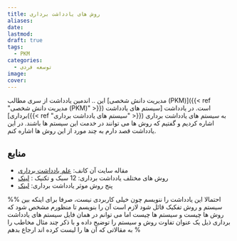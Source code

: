 ```yaml
---
title: روش های یادداشت برداری
aliases: 
date: 
lastmod: 
draft: true
tags:
  - PKM
categories:
  - توسعه فردی
image: 
cover:
---
```

این .. اندمین یادداشت از سری مطالب [مدیریت دانش شخصی (PKM)]({{< ref "مدیریت دانش شخصی (PKM)" >}}) است. در یادداشت [سیستم های یادداشت برداری]({{< ref "سیستم های یادداشت برداری" >}}) به سیستم های یادداشت برداری اشاره کردیم و گفتیم که روش ها می توانند در خدمت این سیستم ها باشند. در این یادداشت قصد دارم به چند مورد از این روش ها اشاره کنم.



## منابع 
- مقاله سایت آن کانف: [علم یادداشت برداری](https://nesslabs.com/note-taking)
- روش های مختلف یادداشت برداری: 12 سبک و تکنیک : [لینک](https://crm.org/news/note-taking-methods)
- پنج روش موثر یادداشت برداری: [لینک](https://www.oxfordlearning.com/5-effective-note-taking-methods/)


%%
احتمالا این یادداشت را ننویسم چون خیلی کاربردی نیست، صرفا برای اینکه بین سیستم و روش تفکیک قائل شود لازم است آن را بنویسم تا منظورم مشخص شود که روش ها چیست و سیستم ها چیست اما می توانم در همان فایل سیستم های یادداشت برداری ذیل یک عنوان تفاوت روش و سیستم را توضیح داده و با ذکر چند مثال مخاطب را به مقالاتی که آن ها را لیست کرده اند ارجاع بدهم
%